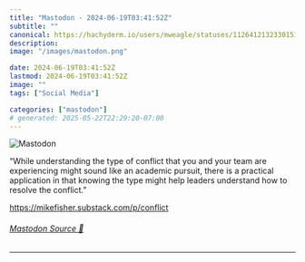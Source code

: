 ```yaml
---
title: "Mastodon - 2024-06-19T03:41:52Z"
subtitle: ""
canonical: https://hachyderm.io/users/mweagle/statuses/112641213233015111
description:
image: "/images/mastodon.png"

date: 2024-06-19T03:41:52Z
lastmod: 2024-06-19T03:41:52Z
image: ""
tags: ["Social Media"]

categories: ["mastodon"]
# generated: 2025-05-22T22:29:20-07:00
---
```

![Mastodon](/images/mastodon.png)

<p>“While understanding the type of conflict that you and your team are experiencing might sound like an academic pursuit, there is a practical application in that knowing the type might help leaders understand how to resolve the conflict.”</p><p><a href="https://mikefisher.substack.com/p/conflict" target="_blank" rel="nofollow noopener noreferrer" translate="no"><span class="invisible">https://</span><span class="ellipsis">mikefisher.substack.com/p/conf</span><span class="invisible">lict</span></a></p>


###### [Mastodon Source 🐘](https://hachyderm.io/@mweagle/112641213233015111)

___
